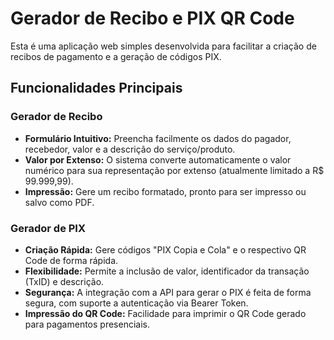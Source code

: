 # Gerador de Recibo e PIX QR Code

Esta é uma aplicação web simples desenvolvida para facilitar a criação de recibos de pagamento e a geração de códigos PIX.

## Funcionalidades Principais

### Gerador de Recibo
- **Formulário Intuitivo:** Preencha facilmente os dados do pagador, recebedor, valor e a descrição do serviço/produto.
- **Valor por Extenso:** O sistema converte automaticamente o valor numérico para sua representação por extenso (atualmente limitado a R$ 99.999,99).
- **Impressão:** Gere um recibo formatado, pronto para ser impresso ou salvo como PDF.

### Gerador de PIX
- **Criação Rápida:** Gere códigos "PIX Copia e Cola" e o respectivo QR Code de forma rápida.
- **Flexibilidade:** Permite a inclusão de valor, identificador da transação (TxID) e descrição.
- **Segurança:** A integração com a API para gerar o PIX é feita de forma segura, com suporte a autenticação via Bearer Token.
- **Impressão do QR Code:** Facilidade para imprimir o QR Code gerado para pagamentos presenciais.